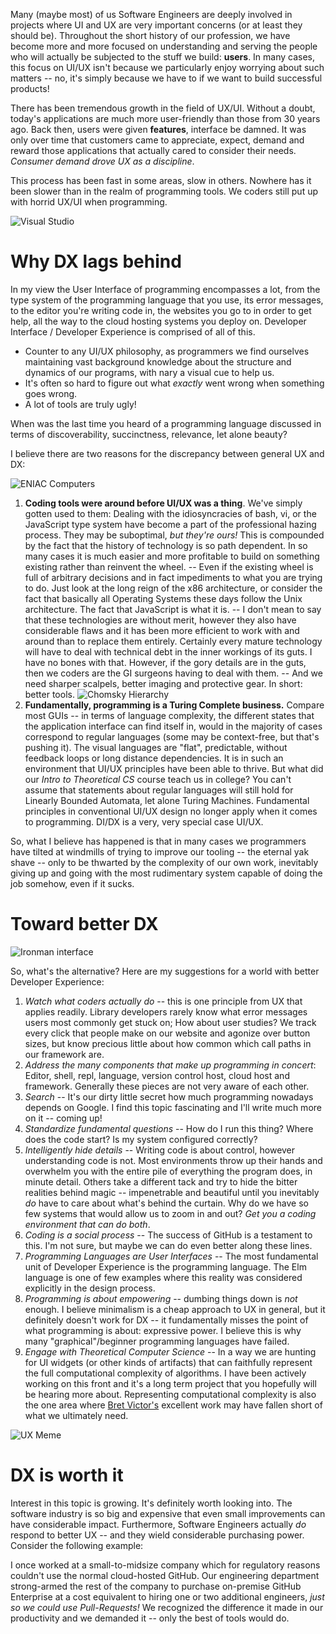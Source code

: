 <!--
.. title: Developer Experience: Fundamentally harder than normal UX
.. slug: developer-experience-fundamentally-harder-than-normal-ux
.. date: 2020-02-22 23:34:01 UTC-06:00
.. tags: 
.. category: 
.. link: 
.. description: 
.. type: text
-->

Many (maybe most) of us Software Engineers are deeply involved in projects where UI and UX are very important concerns (or at least they should be). Throughout the short history of our profession, we have become more and more focused on understanding and serving the people who will actually be subjected to the stuff we build:  **users**. In many cases, this focus on UI/UX isn&#39;t because we particularly enjoy worrying about such matters -- no, it&#39;s simply because we have to if we want to build successful products!

There has been tremendous growth in the field of UX/UI. Without a doubt, today&#39;s applications are much more user-friendly than those from 30 years ago. Back then, users were given  **features**, interface be damned. It was only over time that customers came to appreciate, expect, demand and reward those applications that actually cared to consider their needs.
_Consumer demand drove UX as a discipline_.

This process has been fast in some areas, slow in others. Nowhere has it been slower than in the realm of programming tools. We coders still put up with horrid UX/UI when programming.

![Visual Studio](/images/visual_studio.png "User Experiance")

# Why DX lags behind

In my view the User Interface of programming encompasses a lot, from the type system of the programming language that you use, its error messages, to the editor you&#39;re writing code in, the websites you go to in order to get help, all the way to the cloud hosting systems you deploy on. Developer Interface / Developer Experience is comprised of all of this.

- Counter to any UI/UX philosophy, as programmers we find ourselves maintaining vast background knowledge about the structure and dynamics of our programs, with nary a visual cue to help us.
- It&#39;s often so hard to figure out what _exactly_ went wrong when something goes wrong.
- A lot of tools are truly ugly!

When was the last time you heard of a programming language discussed in terms of discoverability, succinctness, relevance, let alone beauty?

I believe there are two reasons for the discrepancy between general UX and DX:

![ENIAC Computers](/images/eniac1.jpg "The good old days")

1. **Coding tools were around before UI/UX was a thing**.
We&#39;ve simply gotten used to them: Dealing with the idiosyncracies of bash, vi, or the JavaScript type system have become a part of the professional hazing process.
They may be suboptimal, _but they're ours!_
This is compounded by the fact that the history of technology is so path dependent. In so many cases it is much easier and more profitable to build on something existing rather than reinvent the wheel. -- Even if the existing wheel is full of arbitrary decisions and in fact impediments to what you are trying to do. Just look at the long reign of the x86 architecture, or consider the fact that basically all Operating Systems these days follow the Unix architecture. The fact that JavaScript is what it is. -- I don&#39;t mean to say that these technologies are without merit, however they also have considerable flaws and it has been more efficient to work with and around than to replace them entirely.
Certainly every mature technology will have to deal with technical debt in the inner workings of its guts. I have no bones with that. However, if the gory details are in the guts, then we coders are the GI surgeons having to deal with them. -- And we need sharper scalpels, better imaging and protective gear. In short: better tools.
![Chomsky Hierarchy](/images/chomsky_hierarchy.png "Theoretical CS was fun")
2. **Fundamentally, programming is a Turing Complete business.**
Compare most GUIs -- in terms of language complexity, the different states that the application interface can find itself in, would in the majority of cases correspond to regular languages (some may be context-free, but that&#39;s pushing it). The visual languages are &quot;flat&quot;, predictable, without feedback loops or long distance dependencies. It is in such an environment that UI/UX principles have been able to thrive.
But what did our _Intro to Theoretical CS_ course teach us in college? You can&#39;t assume that statements about regular languages will still hold for Linearly Bounded Automata, let alone Turing Machines.
Fundamental principles in conventional UI/UX design no longer apply when it comes to programming. DI/DX is a very, very special case UI/UX.

So, what I believe has happened is that in many cases we programmers have tilted at windmills of trying to improve our tooling -- the eternal yak shave -- only to be thwarted by the complexity of our own work, inevitably giving up and going with the most rudimentary system capable of doing the job somehow, even if it sucks.

# Toward better DX

![Ironman interface](/images/futuristic_interface.jpeg "This could be us but you coding")

So, what&#39;s the alternative? Here are my suggestions for a world with better Developer Experience:

1. _Watch what coders actually do_ -- this is one principle from UX that applies readily. Library developers rarely know what error messages users most commonly get stuck on; How about user studies? We track every click that people make on our website and agonize over button sizes, but know precious little about how common which call paths in our framework are.
2. _Address the many components that make up programming in concert_: Editor, shell, repl, language, version control host, cloud host and framework. Generally these pieces are not very aware of each other.
3. _Search_ -- It&#39;s our dirty little secret how much programming nowadays depends on Google. I find this topic fascinating and I&#39;ll write much more on it -- coming up!
4. _Standardize fundamental questions_ -- How do I run this thing? Where does the code start? Is my system configured correctly?
5. _Intelligently hide details_ -- Writing code is about control, however understanding code is not. Most environments throw up their hands and overwhelm you with the entire pile of everything the program does, in minute detail. Others take a different tack and try to hide the bitter realities behind magic -- impenetrable and beautiful until you inevitably _do_ have to care about what's behind the curtain. Why do we have so few systems that would allow us to zoom in and out? _Get you a coding environment that can do both_.
6. _Coding is a social process_ -- The success of GitHub is a testament to this. I'm not sure, but maybe we can do even better along these lines.
7. _Programming Languages are User Interfaces_ -- The most fundamental unit of Developer Experience is the programming language. The Elm language is one of few examples where this reality was considered explicitly in the design process.
8. _Programming is about empowering_ -- dumbing things down is _not_ enough. I believe minimalism is a cheap approach to UX in general, but it definitely doesn&#39;t work for DX -- it fundamentally misses the point of what programming is about: expressive power. I believe this is why many &quot;graphical&quot;/beginner programming languages have failed.
9. _Engage with Theoretical Computer Science_ -- In a way we are hunting for UI widgets (or other kinds of artifacts) that can faithfully represent the full computational complexity of algorithms. I have been actively working on this front and it's a long term project that you hopefully will be hearing more about. Representing computational complexity is also the one area where [Bret Victor&#39;s](http://worrydream.com/) excellent work may have fallen short of what we ultimately need.


![UX Meme](/images/why-ux-research-is-important.png "Just ship it!")

# DX is worth it

Interest in this topic is growing. It&#39;s definitely worth looking into. The software industry is so big and expensive that even small improvements can have considerable impact. Furthermore, Software Engineers actually _do_  respond to better UX -- and they wield considerable purchasing power. Consider the following example:

I once worked at a small-to-midsize company which for regulatory reasons couldn&#39;t use the normal cloud-hosted GitHub. Our engineering department strong-armed the rest of the company to purchase on-premise GitHub Enterprise at a cost equivalent to hiring one or two additional engineers, _just so we could use Pull-Requests!_ We recognized the difference it made in our productivity and we demanded it -- only the best of tools would do.